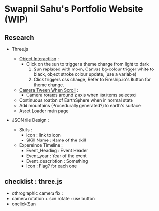 
# Swapnil Sahu's Portfolio Website (WIP)

## Research

* Three.js
  * [Object Interactiion](something) :
    * Click on the sun to trigger a theme change from light to dark
      1. Sun replaced with moon, Canvas bg-colour trigger white to black, object stroke colour update, (use a variable)
      2. Click triggers css change, Refer to Fireship.io's Button for theme change.
  * [Camera Tween When Scroll](somthing) :
    * Camera rotates around z axis when list items selected
  * Continuous roation of EarthSphere when in normal state
  * Add mountains (Procedurally generated?) to earth's surface
  * Asset Loader main page

* JSON file Design :
  * Skills :
    * icon : link to icon
    * SKill Name : Name of the skill
  * Expereince Timeline :
    * Event_Heading : Event Header
    * Event_year : Year of the event
    * Event_description : Something
    * Icon : Flag? for each one

## checklist : three.js

* othrographic camera fix :
* camera rotation + sun rotate : use button
* onclick(Sun
